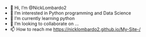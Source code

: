 - 👋 Hi, I’m @NickLombardo2
- 👀 I’m interested in Python programming and Data Science 
- 🌱 I’m currently learning python 
- 💞️ I’m looking to collaborate on ...
- 📫 How to reach me https://nicklombardo2.github.io/My-Site-/

<!---
NickLombardo2/NickLombardo2 is a ✨ special ✨ repository because its `README.md` (this file) appears on your GitHub profile.
You can click the Preview link to take a look at your changes.
--->
